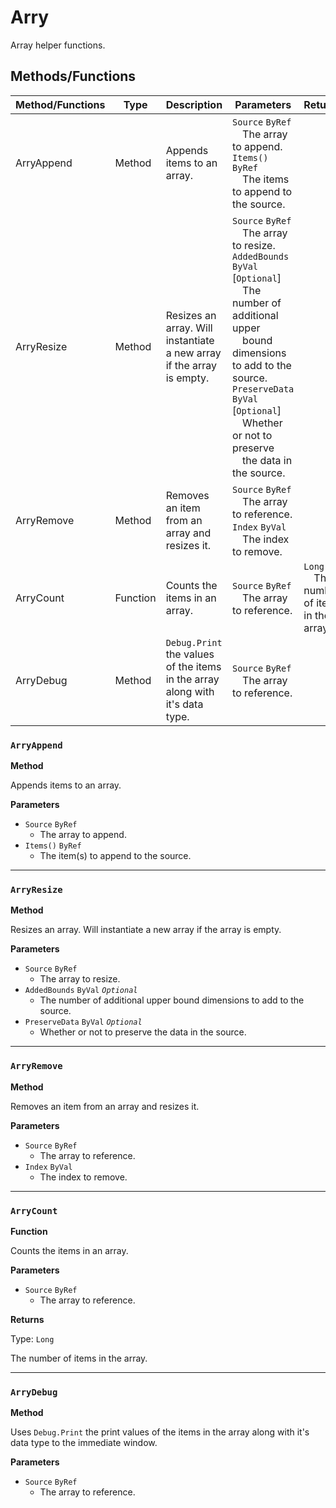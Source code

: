 # Arry

Array helper functions.

## Methods/Functions

| Method/Functions | Type     | Description                                                                   | Parameters                                                                                                                                                                                                                                                                                 | Returns                                           |
|------------------|----------|-------------------------------------------------------------------------------|--------------------------------------------------------------------------------------------------------------------------------------------------------------------------------------------------------------------------------------------------------------------------------------------|---------------------------------------------------|
| ArryAppend       | Method   | Appends items to an array.                                                    | `Source` `ByRef`<br>&emsp;The array to append.<br>`Items()` `ByRef`<br>&emsp;The items to append to the source.                                                                                                                                                                            |                                                   |
| ArryResize       | Method   | Resizes an array. Will instantiate a new array if the array is empty.         | `Source` `ByRef`<br>&emsp;The array to resize.<br>`AddedBounds` `ByVal` [`Optional`] <br>&emsp;The number of additional upper<br>&emsp;bound dimensions to add to the source.<br>`PreserveData` `ByVal` [`Optional`] <br>&emsp;Whether or not to preserve<br>&emsp;the data in the source. |                                                   |
| ArryRemove       | Method   | Removes an item from an array and resizes it.                                 | `Source` `ByRef`<br>&emsp;The array to reference.<br>`Index` `ByVal`<br>&emsp;The index to remove.                                                                                                                                                                                         |                                                   |
| ArryCount        | Function | Counts the items in an array.                                                 | `Source` `ByRef`<br>&emsp;The array to reference.                                                                                                                                                                                                                                          | `Long`<br>&emsp;The number of items in the array. |
| ArryDebug        | Method   | `Debug.Print` the values of the items in the array along with it's data type. | `Source` `ByRef`<br>&emsp;The array to reference.                                                                                                                                                                                                                                          |                                                   |

### `ArryAppend`

**Method**

Appends items to an array.

**Parameters**
- `Source` `ByRef`
    - The array to append.
- `Items()` `ByRef`
    - The item(s) to append to the source.

---

### `ArryResize`

**Method**

Resizes an array. Will instantiate a new array if the array is empty.

**Parameters**
- `Source` `ByRef`
    - The array to resize.
- `AddedBounds` `ByVal` _`Optional`_
    - The number of additional upper bound dimensions to add to the source.
- `PreserveData` `ByVal` _`Optional`_
    - Whether or not to preserve the data in the source.

---

### `ArryRemove`

**Method**

Removes an item from an array and resizes it.

**Parameters**
- `Source` `ByRef`
    - The array to reference.
- `Index` `ByVal`
    - The index to remove.

---


### `ArryCount`

**Function**

Counts the items in an array.

**Parameters**
- `Source` `ByRef`
    - The array to reference.

**Returns**

Type: `Long`

The number of items in the array.


---

### `ArryDebug`

**Method**

Uses `Debug.Print` the print values of the items in the array along with it's data type to the immediate window.

**Parameters**
- `Source` `ByRef`
    - The array to reference.
